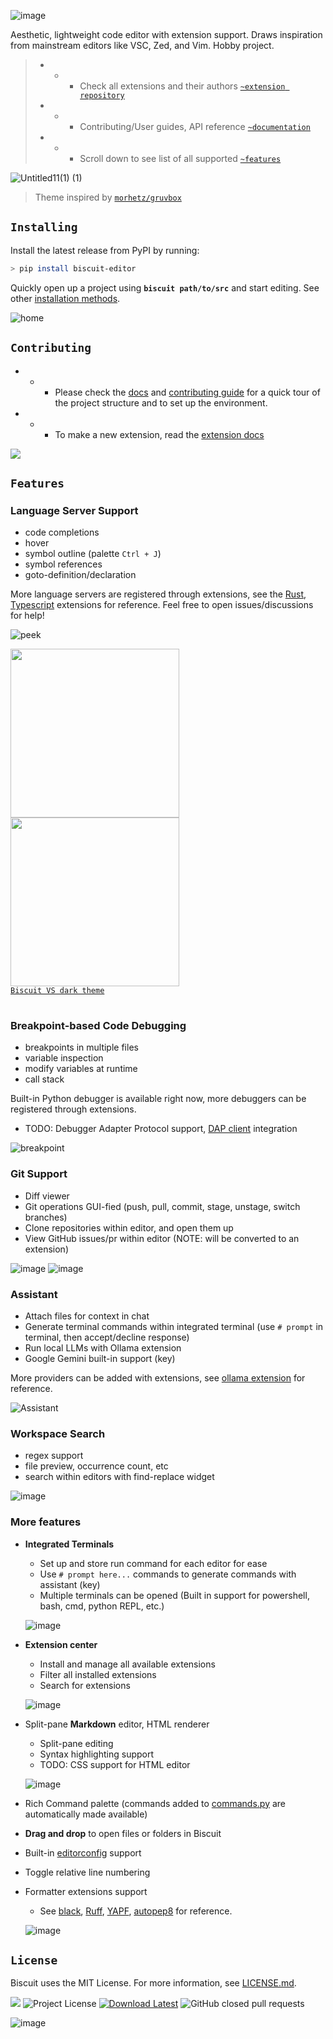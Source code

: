 ![image](https://github.com/user-attachments/assets/a578d600-a4a8-4ce4-904d-4aa0e73fc124)

Aesthetic, lightweight code editor with extension support. Draws inspiration from mainstream editors like VSC, Zed, and Vim. Hobby project. 
> - - -  Check all extensions and their authors [`~extension repository`](https://tomlin7.github.io/biscuit-extensions/)
> - - -  Contributing/User guides, API reference [`~documentation`](https://tomlin7.github.io/biscuit)
> - - -  Scroll down to see list of all supported [`~features`](https://github.com/tomlin7/biscuit?tab=readme-ov-file#features)

![Untitled11(1) (1)](https://github.com/user-attachments/assets/a9eaeb35-61fd-45a5-9dfb-dbf70bbfd257)
> Theme inspired by [`morhetz/gruvbox`](https://github.com/morhetz/gruvbox)

## `Installing`

Install the latest release from PyPI by running:
```bash
> pip install biscuit-editor
```
Quickly open up a project using **`biscuit path/to/src`** and start editing. See other [installation methods](https://tomlin7.github.io/biscuit/getting-started/installation/).

![home](https://github.com/user-attachments/assets/cd18dcfa-40a9-47b3-aab4-ed38ea3c1715)

## `Contributing`

- - - Please check the [docs](https://tomlin7.github.io/biscuit/getting-started/quick-start/) and [contributing guide](https://github.com/tomlin7/Biscuit/blob/main/CONTRIBUTING.md) for a quick tour of the project structure and to set up the environment. 
- - - To make a new extension, read the [extension docs](https://github.com/tomlin7/biscuit-extensions)

<a href="https://github.com/tomlin7/biscuit/graphs/contributors">
  <img src="https://opencollective.com/biscuit/contributors.svg" />
</a><br>

## `Features`
### Language Server Support

- code completions
- hover
- symbol outline (palette `Ctrl + J`)
- symbol references
- goto-definition/declaration

More language servers are registered through extensions, see the [Rust](https://github.com/tomlin7/biscuit-extensions/blob/main/extensions/rust.py), [Typescript](https://github.com/tomlin7/biscuit-extensions/blob/main/extensions/javascript_typescript.py) extensions
for reference. Feel free to open issues/discussions for help!

![peek](https://github.com/user-attachments/assets/16350a91-8d87-422d-b779-1db21033e979)

<table>
    <tr>
        <img src=https://github.com/tomlin7/biscuit/assets/70792552/36589a2d-8f5f-4196-bc88-5b1800492076 height=270>
    </tr>
    <tr> 
        <img src=https://github.com/tomlin7/biscuit/assets/70792552/68a26ccb-b309-4c21-b75e-3e5cf5fa6500 height=270>
    </tr><br>
    <figcaption>
        <a href=https://github.com/tomlin7/biscuit/blob/main/src/biscuit/settings/theme/vscdark.py><code>Biscuit VS dark theme</code></a>
    </figcaption>
</table>

### Breakpoint-based Code Debugging

- breakpoints in multiple files
- variable inspection
- modify variables at runtime
- call stack

Built-in Python debugger is available right now, more debuggers can be registered through extensions.
- TODO: Debugger Adapter Protocol support, [DAP client](https://github.com/tomlin7/debug-adapter-client) integration

![breakpoint](https://github.com/user-attachments/assets/a34d6e59-4743-43ee-a1a1-b7a5eac589bf)

### Git Support
- Diff viewer
- Git operations GUI-fied (push, pull, commit, stage, unstage, switch branches)
- Clone repositories within editor, and open them up
- View GitHub issues/pr within editor (NOTE: will be converted to an extension)

![image](https://github.com/user-attachments/assets/c23c0338-7c19-4636-831e-3d97b539df46)
![image](https://github.com/user-attachments/assets/41cdbe73-4b24-4502-95f6-fcc17a2002be)

### Assistant

- Attach files for context in chat
- Generate terminal commands within integrated terminal (use `# prompt` in terminal, then accept/decline response)
- Run local LLMs with Ollama extension
- Google Gemini built-in support (key)
  
More providers can be added with extensions, see [ollama extension](https://github.com/tomlin7/biscuit-extensions/blob/main/extensions/ollama.py) for reference.

![Assistant](https://github.com/user-attachments/assets/898d5223-87c2-4368-acd2-8ae060daab70)

### Workspace Search
- regex support
- file preview, occurrence count, etc
- search within editors with find-replace widget

![image](https://github.com/user-attachments/assets/6dd1baa2-c89c-437d-9613-00e72fa9e009)

### More features
- **Integrated Terminals**
  - Set up and store run command for each editor for ease
  - Use `# prompt here...` commands to generate commands with assistant (key)
  - Multiple terminals can be opened (Built in support for powershell, bash, cmd, python REPL, etc.)
  
  ![image](https://github.com/user-attachments/assets/733fbd70-8377-4907-92fa-83e0dcad9368)

- **Extension center**
  - Install and manage all available extensions
  - Filter all installed extensions
  - Search for extensions
  
  ![image](https://github.com/user-attachments/assets/9f6d67f2-b00f-43e6-804a-8f66e03b8183)

- Split-pane **Markdown** editor, HTML renderer
  - Split-pane editing
  - Syntax highlighting support
  - TODO: CSS support for HTML editor
  
  ![image](https://github.com/user-attachments/assets/ac086e4d-023e-4dd1-ae26-96271d900656)

- Rich Command palette (commands added to [commands.py](https://github.com/tomlin7/biscuit/blob/main/src/biscuit/commands.py) are automatically made available)
- **Drag and drop** to open files or folders in Biscuit
- Built-in [editorconfig](https://editorconfig.org/) support
- Toggle relative line numbering
- Formatter extensions support
  - See [black](https://github.com/tomlin7/biscuit-extensions/blob/main/extensions/black.py), [Ruff](https://github.com/tomlin7/biscuit-extensions/blob/main/extensions/ruff.py), [YAPF](https://github.com/tomlin7/biscuit-extensions/blob/main/extensions/yapf.py), [autopep8](https://github.com/tomlin7/biscuit-extensions/blob/main/extensions/autopep8.py) for reference.
  
  ![image](https://github.com/user-attachments/assets/73a86fb6-89f8-4cd9-8552-5c1fb9c2e3b0)


## `License`

Biscuit uses the MIT License. For more information, see [LICENSE.md](https://github.com/tomlin7/Biscuit/blob/main/LICENSE.md).

<a href=https://github.com/tomlin7/Biscuit/actions/workflows/nightly.yml><img src="https://img.shields.io/github/actions/workflow/status/tomlin7/biscuit/nightly.yml"></a> 
<img alt="Project License" src="https://img.shields.io/github/license/tomlin7/Biscuit"> 
<a href=https://github.com/tomlin7/Biscuit/releases> <img alt="Download Latest" src="https://img.shields.io/github/v/release/tomlin7/biscuit"></a>
<img alt="GitHub closed pull requests" src="https://img.shields.io/github/issues-pr-closed-raw/tomlin7/Biscuit">


![image](https://github.com/user-attachments/assets/0df70dbd-b4e2-46ae-9715-045bdf85ed13)
